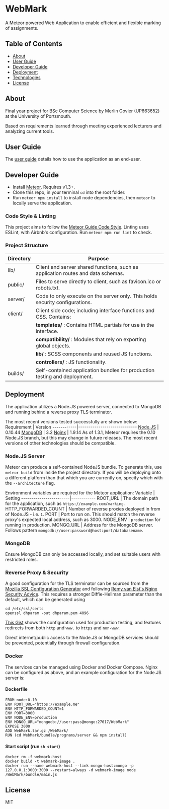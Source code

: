 # WebMark
A Meteor powered Web Application to enable efficient and flexible marking of assignments.

## Table of Contents

- [About](#about)
- [User Guide](#user)
- [Developer Guide](#developer)
- [Deployment](#installation)
- [Technologies](#technologies)
- [License](#license)

## About
Final year project for BSc Computer Science by Merlin Govier (UP663652) at the University of Portsmouth.

Based on requirements learned through meeting experienced lecturers and analyzing current tools.

## User Guide
The [user guide](https://mgovier.github.io/WebMark/user/) details how to use the application as an end-user.

## Developer Guide
- Install [Meteor](https://www.meteor.com/). Requires v1.3+.
- Clone this repo, in your terminal `cd` into the root folder.
- Run `meteor npm install` to install node dependencies, then `meteor` to locally serve the application.

### Code Style & Linting
This project aims to follow the [Meteor Guide Code Style](http://guide.meteor.com/code-style.html). Linting uses ESLint, with Airbnb's configuration. Run `meteor npm run lint` to check.

### Project Structure
Directory | Purpose                           
----------|-----------------------------------
lib/      | Client and server shared functions, such as application routes and data schemas.
public/   | Files to serve directly to client, such as favicon.ico or robots.txt.
server/   | Code to only execute on the server only. This holds security configurations.
client/   | Client side code; including interface functions and CSS. Contains:
          | **templates/**    : Contains HTML partials for use in the interface.
          | **compatibility/**  : Modules that rely on exporting global objects.
          | **lib/**         : SCSS components and reused JS functions.
          | **controllers/** : JS functionality.
builds/   | Self-contained application bundles for production testing and deployment.


## Deployment
The application utilizes a Node.JS powered server, connected to MongoDB and running behind a reverse proxy TLS terminator.

The most recent versions tested successfully are shown below:
Requirement | Version
------------|-----------------------------
[Node.JS](https://nodejs.org/en/)   | 0.10.44
[MongoDB](https://www.mongodb.com/) | 3.2
[Nginx](http://nginx.org/en/)       | 1.9.14
As of 1.3.1, Meteor requires the 0.10 Node.JS branch, but this may change in future releases. The most recent versions of other technologies should be compatible.


### Node.JS Server
Meteor can produce a self-contained NodeJS bundle. To generate this, use `meteor build` from inside the project directory. If you will be deploying onto a different platform than that which you are currently on, specify which with the `--architecture` flag.

Environment variables are required for the Meteor application:
Variable                | Setting
------------------------|------------
ROOT_URL                | The domain path for the application, such as `https://example.com/marking`.
HTTP_FORWARDED_COUNT    | Number of reverse proxies deployed in from of Node.JS - i.e. `1`.
PORT                    | Port to run on. This should match the reverse proxy's expected local address, such as 3000.
NODE_ENV                | `production` for running in production.
MONGO_URL               | Address for the MongoDB server. Follows pattern `mongodb://user:password@host:port/databasename`.


### MongoDB
Ensure MongoDB can only be accessed locally, and set suitable users with restricted roles.

### Reverse Proxy & Security
A good configuration for the TLS terminator can be sourced from the [Mozilla SSL Configuration Generator](https://mozilla.github.io/server-side-tls/ssl-config-generator/) and following [Remy van Elst's Nginx Security Advice](https://raymii.org/s/tutorials/Strong_SSL_Security_On_nginx.html). This requires a stronger Diffie-Hellman parameter than the default, which can be generated using
```
cd /etc/ssl/certs
openssl dhparam -out dhparam.pem 4096
```
[This Gist](https://gist.github.com/MGovier/5112025ec482012163c6d563dd75ca32) shows the configuration used for production testing, and features redirects from both `http` and `www.` to `https` and `non-www`.

Direct internet/public access to the Node.JS or MongoDB services should be prevented, potentially through firewall configuration.

### Docker
The services can be managed using Docker and Docker Compose. Nginx can be configured as above, and an example configuration for the Node.JS server is:

#### Dockerfile
```
FROM node:0.10
ENV ROOT_URL="https://example.me"
ENV HTTP_FORWARDED_COUNT=1
ENV PORT=3000
ENV NODE_ENV=production
ENV MONGO_URL="mongodb://user:pass@mongo:27017/WebMark"
EXPOSE 3000
ADD WebMark.tar.gz /WebMark/
RUN (cd WebMark/bundle/programs/server && npm install)
```
#### Start script (run `sh start`)
```
docker rm -f webmark-host
docker build -t webmark-image .
docker run --name webmark-host --link mongo-host:mongo -p 127.0.0.1:3000:3000 --restart=always -d webmark-image node /WebMark/bundle/main.js
```

## License
MIT
